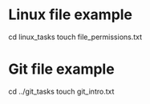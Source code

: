 # Linux file example
cd linux_tasks
touch file_permissions.txt


# Git file example
cd ../git_tasks
touch git_intro.txt
